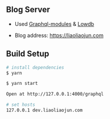 ## Blog Server

- Used [Graphql-modules](https://github.com/Urigo/graphql-modules) & [Lowdb](https://github.com/typicode/lowdb)

- Blog address: https://liaoliaojun.com

## Build Setup

``` bash
# install dependencies
$ yarn

$ yarn start

Open at http://127.0.0.1:4000/graphql

# set hosts
127.0.0.1 dev.liaoliaojun.com
```
